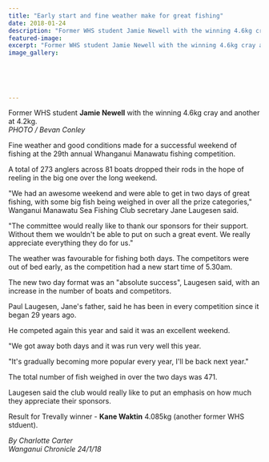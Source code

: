 ```yaml
---
title: "Early start and fine weather make for great fishing"
date: 2018-01-24
description: "Former WHS student Jamie Newell with the winning 4.6kg cray and another at 4.2kg at the fishing competition."
featured-image: 
excerpt: "Former WHS student Jamie Newell with the winning 4.6kg cray and another at 4.2kg at the fishing competition."
image_gallery:
	
	
	
	
	
---
```


<p><span>Former WHS student <strong>Jamie Newell</strong> with the winning 4.6kg cray and another at 4.2kg. <br /><em>PHOTO / Bevan Conley</em></span></p>
<p class="element element-paragraph">Fine weather and good conditions made for a successful weekend of fishing at the 29th annual Whanganui Manawatu fishing competition.</p>
<p class="element element-paragraph">A total of 273 anglers across 81 boats dropped their rods in the hope of reeling in the big one over the long weekend.</p>
<p class="element element-paragraph">"We had an awesome weekend and were able to get in two days of great fishing, with some big fish being weighed in over all the prize categories," Wanganui Manawatu Sea Fishing Club secretary Jane Laugesen said.</p>
<p class="element element-paragraph">"The committee would really like to thank our sponsors for their support. Without them we wouldn't be able to put on such a great event. We really appreciate everything they do for us."</p>
<p class="element element-paragraph">The weather was favourable for fishing both days. The competitors were out of bed early, as the competition had a new start time of 5.30am.</p>
<p class="element element-paragraph">The new two day format was an "absolute success", Laugesen said, with an increase in the number of boats and competitors.</p>
<p class="element element-paragraph">Paul Laugesen, Jane's father, said he has been in every competition since it began 29 years ago.</p>
<p class="element element-paragraph">He competed again this year and said it was an excellent weekend.</p>
<p class="element element-paragraph">"We got away both days and it was run very well this year.</p>
<p class="element element-paragraph">"It's gradually becoming more popular every year, I'll be back next year."</p>
<p class="element element-paragraph">The total number of fish weighed in over the two days was 471.</p>
<p class="element element-paragraph">Laugesen said the club would really like to put an emphasis on how much they appreciate their sponsors.</p>
<p class="element element-paragraph">Result for Trevally winner - <strong>Kane Waktin</strong> 4.085kg (another former WHS stduent).</p>
<p class="element element-paragraph"><em>By&nbsp;Charlotte Carter</em><br /><em>Wanganui Chronicle 24/1/18</em></p>

